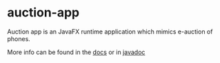 # auction-app

Auction app is an JavaFX runtime application which mimics e-auction of phones.

More info can be found in the [docs](school-docs/ass3/docs.md) or in [javadoc](https://patrikfejda.github.io/auction-app)
